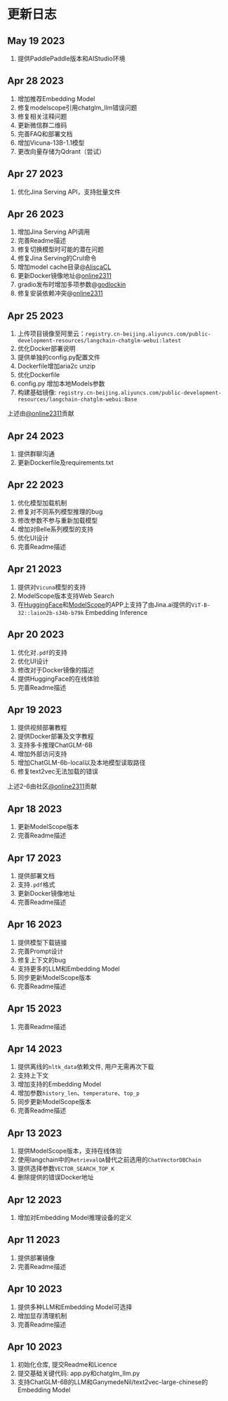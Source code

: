 # 更新日志

## May 19 2023

1. 提供PaddlePaddle版本和AIStudio环境

## Apr 28 2023

1. 增加推荐Embedding Model
2. 修复modelscope引用chatglm_llm错误问题
3. 修复相关注释问题
4. 更新微信群二维码
5. 完善FAQ和部署文档
6. 增加Vicuna-13B-1.1模型
7. 更改向量存储为Qdrant（尝试）

## Apr 27 2023

1. 优化Jina Serving API，支持批量文件

## Apr 26 2023

1. 增加Jina Serving API调用
2. 完善Readme描述
3. 修复切换模型时可能的潜在问题
4. 修复Jina Serving的Crul命令
5. 增加model cache目录@[AliscaCL](https://github.com/AliscaCL)
6. 更新Docker镜像地址@[online2311](https://github.com/online2311)
7. gradio发布时增加多项参数@[godlockin](https://github.com/godlockin)
8. 修复安装依赖冲突@[online2311](https://github.com/online2311)

## Apr 25 2023

1. 上传项目镜像至阿里云：`registry.cn-beijing.aliyuncs.com/public-development-resources/langchain-chatglm-webui:latest`
2. 优化Docker部署说明
3. 提供单独的config.py配置文件
4. Dockerfile增加aria2c unzip
5. 优化Dockerfile
6. config.py 增加本地Models参数
7. 构建基础镜像: `registry.cn-beijing.aliyuncs.com/public-development-resources/langchain-chatglm-webui:Base`  

上述由[@online2311](https://github.com/online2311)贡献

## Apr 24 2023

1. 提供群聊沟通
2. 更新Dockerfile及requirements.txt

## Apr 22 2023

1. 优化模型加载机制
2. 修复对不同系列模型推理的bug
3. 修改参数不参与重新加载模型
4. 增加对Belle系列模型的支持
5. 优化UI设计
6. 完善Readme描述

## Apr 21 2023

1. 提供对`Vicuna`模型的支持
2. ModelScope版本支持Web Search
3. 在[HuggingFace](https://huggingface.co/spaces/thomas-yanxin/LangChain-ChatLLM)和[ModelScope](https://www.modelscope.cn/studios/AI-ModelScope/LangChain-ChatLLM/summary)的APP上支持了由Jina.ai提供的`ViT-B-32::laion2b-s34b-b79k` Embedding Inference

## Apr 20 2023

1. 优化对`.pdf`的支持
2. 优化UI设计
3. 修改对于Docker镜像的描述
4. 提供HuggingFace的在线体验
5. 完善Readme描述

## Apr 19 2023

1. 提供视频部署教程
2. 提供Docker部署及文字教程
3. 支持多卡推理ChatGLM-6B
4. 增加外部访问支持
5. 增加ChatGLM-6b-local以及本地模型读取路径
6. 修复text2vec无法加载的错误

上述2-6由社区[@online2311](https://github.com/online2311)贡献

## Apr 18 2023

1. 更新ModelScope版本
2. 完善Readme描述

## Apr 17 2023

1. 提供部署文档
2. 支持`.pdf`格式
3. 更新Docker镜像地址
4. 完善Readme描述

## Apr 16 2023

1. 提供模型下载链接
2. 完善Prompt设计
3. 修复上下文的bug
4. 支持更多的LLM和Embedding Model
5. 同步更新ModelScope版本
6. 完善Readme描述

## Apr 15 2023

1. 完善Readme描述

## Apr 14 2023

1. 提供离线的`nltk_data`依赖文件, 用户无需再次下载
2. 支持上下文
3. 增加支持的Embedding Model
4. 增加参数`history_len`、`temperature`、`top_p`
5. 同步更新ModelScope版本
6. 完善Readme描述

## Apr 13 2023

1. 提供ModelScope版本，支持在线体验
2. 使用langchain中的`RetrievalQA`替代之前选用的`ChatVectorDBChain`
3. 提供选择参数`VECTOR_SEARCH_TOP_K`
4. 删除提供的错误Docker地址

## Apr 12 2023

1. 增加对Embedding Model推理设备的定义

## Apr 11 2023

1. 提供部署镜像
2. 完善Readme描述

## Apr 10 2023

1. 提供多种LLM和Embedding Model可选择
2. 增加显存清理机制
3. 完善Readme描述

## Apr 10 2023

1. 初始化仓库, 提交Readme和Licence
2. 提交基础关键代码: app.py和chatglm_llm.py
3. 支持ChatGLM-6B的LLM和GanymedeNil/text2vec-large-chinese的Embedding Model
